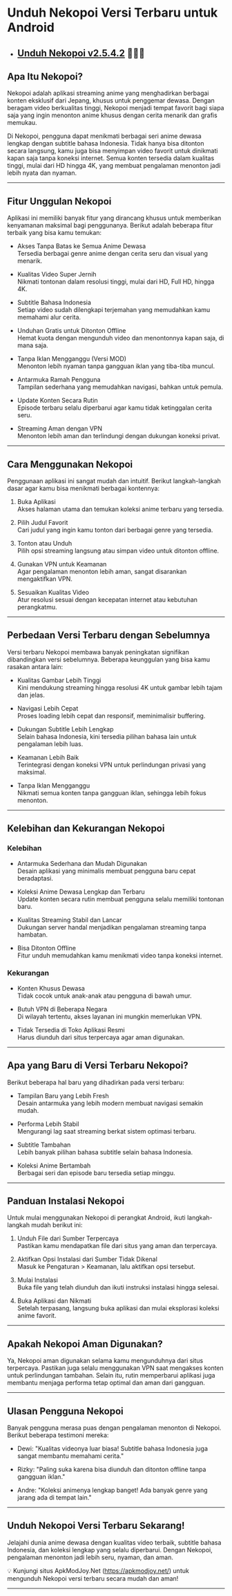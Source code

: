 # Unduh Nekopoi Versi Terbaru untuk Android

- ## [Unduh Nekopoi v2.5.4.2](https://apkmodjoy.net/id/nekopoi/) 💋🤷‍♀️

## Apa Itu Nekopoi?

Nekopoi adalah aplikasi streaming anime yang menghadirkan berbagai konten eksklusif dari Jepang, khusus untuk penggemar dewasa. Dengan beragam video berkualitas tinggi, Nekopoi menjadi tempat favorit bagi siapa saja yang ingin menonton anime khusus dengan cerita menarik dan grafis memukau.

Di Nekopoi, pengguna dapat menikmati berbagai seri anime dewasa lengkap dengan subtitle bahasa Indonesia. Tidak hanya bisa ditonton secara langsung, kamu juga bisa menyimpan video favorit untuk dinikmati kapan saja tanpa koneksi internet. Semua konten tersedia dalam kualitas tinggi, mulai dari HD hingga 4K, yang membuat pengalaman menonton jadi lebih nyata dan nyaman.

---

## Fitur Unggulan Nekopoi

Aplikasi ini memiliki banyak fitur yang dirancang khusus untuk memberikan kenyamanan maksimal bagi penggunanya. Berikut adalah beberapa fitur terbaik yang bisa kamu temukan:

- Akses Tanpa Batas ke Semua Anime Dewasa  
  Tersedia berbagai genre anime dengan cerita seru dan visual yang menarik.

- Kualitas Video Super Jernih  
  Nikmati tontonan dalam resolusi tinggi, mulai dari HD, Full HD, hingga 4K.

- Subtitle Bahasa Indonesia  
  Setiap video sudah dilengkapi terjemahan yang memudahkan kamu memahami alur cerita.

- Unduhan Gratis untuk Ditonton Offline  
  Hemat kuota dengan mengunduh video dan menontonnya kapan saja, di mana saja.

- Tanpa Iklan Mengganggu (Versi MOD)  
  Menonton lebih nyaman tanpa gangguan iklan yang tiba-tiba muncul.

- Antarmuka Ramah Pengguna  
  Tampilan sederhana yang memudahkan navigasi, bahkan untuk pemula.

- Update Konten Secara Rutin  
  Episode terbaru selalu diperbarui agar kamu tidak ketinggalan cerita seru.

- Streaming Aman dengan VPN  
  Menonton lebih aman dan terlindungi dengan dukungan koneksi privat.

---

## Cara Menggunakan Nekopoi

Penggunaan aplikasi ini sangat mudah dan intuitif. Berikut langkah-langkah dasar agar kamu bisa menikmati berbagai kontennya:

1. Buka Aplikasi  
   Akses halaman utama dan temukan koleksi anime terbaru yang tersedia.

2. Pilih Judul Favorit  
   Cari judul yang ingin kamu tonton dari berbagai genre yang tersedia.

3. Tonton atau Unduh  
   Pilih opsi streaming langsung atau simpan video untuk ditonton offline.

4. Gunakan VPN untuk Keamanan  
   Agar pengalaman menonton lebih aman, sangat disarankan mengaktifkan VPN.

5. Sesuaikan Kualitas Video  
   Atur resolusi sesuai dengan kecepatan internet atau kebutuhan perangkatmu.

---

## Perbedaan Versi Terbaru dengan Sebelumnya

Versi terbaru Nekopoi membawa banyak peningkatan signifikan dibandingkan versi sebelumnya. Beberapa keunggulan yang bisa kamu rasakan antara lain:

- Kualitas Gambar Lebih Tinggi  
  Kini mendukung streaming hingga resolusi 4K untuk gambar lebih tajam dan jelas.

- Navigasi Lebih Cepat  
  Proses loading lebih cepat dan responsif, meminimalisir buffering.

- Dukungan Subtitle Lebih Lengkap  
  Selain bahasa Indonesia, kini tersedia pilihan bahasa lain untuk pengalaman lebih luas.

- Keamanan Lebih Baik  
  Terintegrasi dengan koneksi VPN untuk perlindungan privasi yang maksimal.

- Tanpa Iklan Mengganggu  
  Nikmati semua konten tanpa gangguan iklan, sehingga lebih fokus menonton.

---

## Kelebihan dan Kekurangan Nekopoi

### Kelebihan
- Antarmuka Sederhana dan Mudah Digunakan  
  Desain aplikasi yang minimalis membuat pengguna baru cepat beradaptasi.
  
- Koleksi Anime Dewasa Lengkap dan Terbaru  
  Update konten secara rutin membuat pengguna selalu memiliki tontonan baru.

- Kualitas Streaming Stabil dan Lancar  
  Dukungan server handal menjadikan pengalaman streaming tanpa hambatan.

- Bisa Ditonton Offline  
  Fitur unduh memudahkan kamu menikmati video tanpa koneksi internet.

### Kekurangan
- Konten Khusus Dewasa  
  Tidak cocok untuk anak-anak atau pengguna di bawah umur.

- Butuh VPN di Beberapa Negara  
  Di wilayah tertentu, akses layanan ini mungkin memerlukan VPN.

- Tidak Tersedia di Toko Aplikasi Resmi  
  Harus diunduh dari situs terpercaya agar aman digunakan.

---

## Apa yang Baru di Versi Terbaru Nekopoi?

Berikut beberapa hal baru yang dihadirkan pada versi terbaru:

- Tampilan Baru yang Lebih Fresh  
  Desain antarmuka yang lebih modern membuat navigasi semakin mudah.

- Performa Lebih Stabil  
  Mengurangi lag saat streaming berkat sistem optimasi terbaru.

- Subtitle Tambahan  
  Lebih banyak pilihan bahasa subtitle selain bahasa Indonesia.

- Koleksi Anime Bertambah  
  Berbagai seri dan episode baru tersedia setiap minggu.

---

## Panduan Instalasi Nekopoi

Untuk mulai menggunakan Nekopoi di perangkat Android, ikuti langkah-langkah mudah berikut ini:

1. Unduh File dari Sumber Terpercaya  
   Pastikan kamu mendapatkan file dari situs yang aman dan terpercaya.

2. Aktifkan Opsi Instalasi dari Sumber Tidak Dikenal  
   Masuk ke Pengaturan > Keamanan, lalu aktifkan opsi tersebut.

3. Mulai Instalasi  
   Buka file yang telah diunduh dan ikuti instruksi instalasi hingga selesai.

4. Buka Aplikasi dan Nikmati  
   Setelah terpasang, langsung buka aplikasi dan mulai eksplorasi koleksi anime favorit.

---

## Apakah Nekopoi Aman Digunakan?

Ya, Nekopoi aman digunakan selama kamu mengunduhnya dari situs terpercaya. Pastikan juga selalu menggunakan VPN saat mengakses konten untuk perlindungan tambahan. Selain itu, rutin memperbarui aplikasi juga membantu menjaga performa tetap optimal dan aman dari gangguan.

---

## Ulasan Pengguna Nekopoi

Banyak pengguna merasa puas dengan pengalaman menonton di Nekopoi. Berikut beberapa testimoni mereka:

- Dewi: "Kualitas videonya luar biasa! Subtitle bahasa Indonesia juga sangat membantu memahami cerita."
  
- Rizky: "Paling suka karena bisa diunduh dan ditonton offline tanpa gangguan iklan."

- Andre: "Koleksi animenya lengkap banget! Ada banyak genre yang jarang ada di tempat lain."

---

## Unduh Nekopoi Versi Terbaru Sekarang!

Jelajahi dunia anime dewasa dengan kualitas video terbaik, subtitle bahasa Indonesia, dan koleksi lengkap yang selalu diperbarui. Dengan Nekopoi, pengalaman menonton jadi lebih seru, nyaman, dan aman.

💡 Kunjungi situs ApkModJoy.Net (https://apkmodjoy.net/) untuk mengunduh Nekopoi versi terbaru secara mudah dan aman!

---

